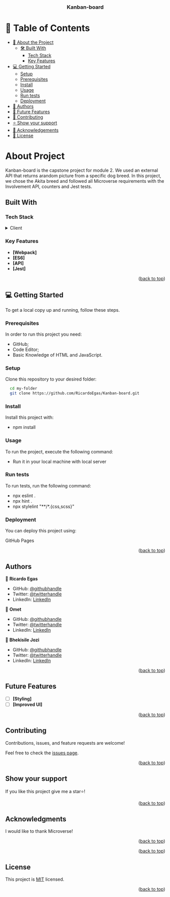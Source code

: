 <a name="readme-top"></a>

<div align="center">
 

  <h3><b>Kanban-board</b></h3>

</div>

# 📗 Table of Contents

- [📖 About the Project](#about-project)
  - [🛠 Built With](#built-with)
    - [Tech Stack](#tech-stack)
    - [Key Features](#key-features)
- [💻 Getting Started](#getting-started)
  - [Setup](#setup)
  - [Prerequisites](#prerequisites)
  - [Install](#install)
  - [Usage](#usage)
  - [Run tests](#run-tests)
  - [Deployment](#deployment)
- [👥 Authors](#authors)
- [🔭 Future Features](#future-features)
- [🤝 Contributing](#contributing)
- [⭐️ Show your support](#show-your-support)
- [🙏 Acknowledgements](#acknowledgments)
- [📝 License](#license)

<!-- PROJECT DESCRIPTION -->

# About Project

Kanban-board is the capstone project for module 2. We used an external API that returns arandom picture from a specific dog breed. In this project, we chose the Akita breed and followed all Microverse requirements with the Involvement API, counters and Jest tests.

## Built With

### Tech Stack 

<details>
  <summary>Client</summary>
  <ul>
    <li><a href="">HTML</a></li>
    <li><a href="">CSS</a></li>
  </ul>
</details>

### Key Features


- **[Webpack]**
- **[ES6]**
- **[API]**
- **[Jest]**



<p align="right">(<a href="#readme-top">back to top</a>)</p>

## 💻 Getting Started


To get a local copy up and running, follow these steps.

### Prerequisites

In order to run this project you need: 
- GitHub;
- Code Editor;
- Basic Knowledge of HTML and JavaScript.


### Setup

Clone this repository to your desired folder:
```sh
  cd my-folder
  git clone https://github.com/RicardoEgas/Kanban-board.git
```


### Install

Install this project with:
- npm install

### Usage

To run the project, execute the following command:

- Run it in your local machine with local server

### Run tests

To run tests, run the following command:

- npx eslint .
- npx hint .
- npx stylelint "**/*.{css,scss}"


### Deployment

You can deploy this project using:

GitHub Pages


<p align="right">(<a href="#readme-top">back to top</a>)</p>

## Authors 


👤 **Ricardo Egas**

- GitHub: [@githubhandle](https://github.com/RicardoEgas)
- Twitter: [@twitterhandle](https://twitter.com/RjEgas)
- LinkedIn: [LinkedIn](https://www.linkedin.com/in/ricardo-egas-952125136)

👤 **Omet**

- GitHub: [@githubhandle](https://github.com/ometman)
- Twitter: [@twitterhandle](https://twitter.com/ometman)
- LinkedIn: [LinkedIn](https://www.linkedin.com/in/ometman)

👤 **Bhekisile Jozi**

- GitHub: [@githubhandle](https://github.com/RicardoEgas)
- Twitter: [@twitterhandle](https://github.com/Bhekisile)
- LinkedIn: [LinkedIn](https://www.linkedin.com/in/bhekisile-jozi-b9823369)


<p align="right">(<a href="#readme-top">back to top</a>)</p>

##  Future Features 


- [ ] **[Styling]**
- [ ] **[Improved UI]**

<p align="right">(<a href="#readme-top">back to top</a>)</p>

##  Contributing <a name="contributing"></a>


Contributions, issues, and feature requests are welcome!

Feel free to check the [issues page](../../issues/).

<p align="right">(<a href="#readme-top">back to top</a>)</p>

##  Show your support 


If you like this project give me a star⭐️!

<p align="right">(<a href="#readme-top">back to top</a>)</p>

##  Acknowledgments

I would like to thank Microverse!

<p align="right">(<a href="#readme-top">back to top</a>)</p>

<p align="right">(<a href="#readme-top">back to top</a>)</p>

##  License 

This project is [MIT](./LICENSE) licensed.


<p align="right">(<a href="#readme-top">back to top</a>)</p>
